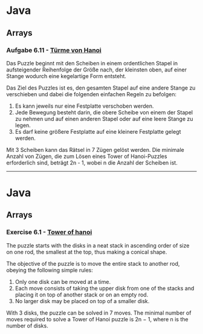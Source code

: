# Java 

## Arrays

### Aufgabe 6.11 - [Türme von Hanoi](https://de.wikipedia.org/wiki/T%C3%BCrme_von_Hanoi)

Das Puzzle beginnt mit den Scheiben in einem ordentlichen Stapel in aufsteigender Reihenfolge der Größe nach, der kleinsten oben, auf einer Stange wodurch eine kegelartige Form entsteht.

Das Ziel des Puzzles ist es, den gesamten Stapel auf eine andere Stange zu verschieben und dabei die folgenden einfachen Regeln zu befolgen:

1. Es kann jeweils nur eine Festplatte verschoben werden.
1. Jede Bewegung besteht darin, die obere Scheibe von einem der Stapel zu nehmen und auf einen anderen Stapel oder auf eine leere Stange zu legen.
1. Es darf keine größere Festplatte auf eine kleinere Festplatte gelegt werden.

Mit 3 Scheiben kann das Rätsel in 7 Zügen gelöst werden. Die minimale Anzahl von Zügen, die zum Lösen eines Tower of Hanoi-Puzzles erforderlich sind, beträgt 2n - 1, wobei n die Anzahl der Scheiben ist.

-----------------------------------------------

# Java 

## Arrays

### Exercise 6.1 - [Tower of hanoi](https://en.wikipedia.org/wiki/Tower_of_Hanoi)

The puzzle starts with the disks in a neat stack in ascending order of size on one rod, the smallest at the top, thus making a conical shape.

The objective of the puzzle is to move the entire stack to another rod, obeying the following simple rules:

1. Only one disk can be moved at a time.
1. Each move consists of taking the upper disk from one of the stacks and placing it on top of another stack or on an empty rod.
1. No larger disk may be placed on top of a smaller disk.

With 3 disks, the puzzle can be solved in 7 moves. The minimal number of moves required to solve a Tower of Hanoi puzzle is 2n − 1, where n is the number of disks.
